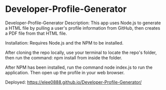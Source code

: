 # Developer-Profile-Generator

Developer-Profile-Generator
Description: This app uses Node.js to generate a HTML file by pulling a user's profile information from GitHub, then creates a PDF file from that HTML file.

Installation: Requires Node.js and the NPM to be installed.

After cloning the repo locally, use your terminal to locate the repo's folder, then run the command: npm install from inside the folder.

After NPM has been installed, run the command node index.js to run the application. Then open up the profile in your web browser.

Deployed: https://elee0888.github.io/Developer-Profile-Generator/

